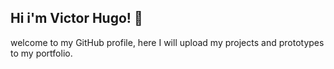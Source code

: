 ## Hi i'm Victor Hugo! 👋

welcome to my GitHub profile, here I will upload my projects and prototypes to my portfolio.
